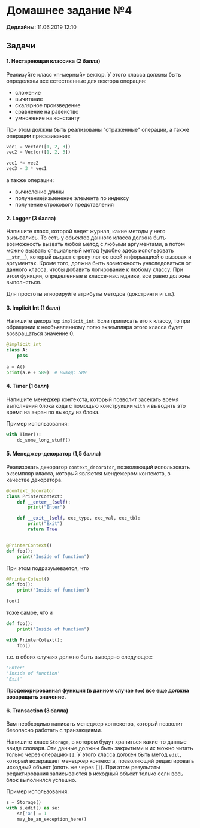 # Домашнее задание №4

**Дедлайны**: 11.06.2019 12:10

## Задачи
#### 1. Нестареющая классика (2 балла)
Реализуйте класс «n-мерный» вектор. У этого класса должны быть определены все 
естественные для вектора операции:
 - сложение
 - вычитание
 - скалярное произведение 
 - сравнение на равенство
 - умножение на константу 
 
При этом должны быть реализованы "отраженные" операции, а также операции присваивания: 
```python
vec1 = Vector([1, 2, 3])
vec2 = Vector([1, 2, 3])

vec1 *= vec2 
vec3 = 3 * vec1
``` 
 
а также операции:
 - вычисление длины
 - получение/изменение элемента по индексу 
 - получение строкового представления

#### 2. Logger (3 балла)

Напишите класс, которой ведет журнал, какие методы у него вызывались. То есть у объектов данного класса должна быть
возможность вызвать любой метод с любыми аргументами, а потом можно вызвать специальный метод (удобно здесь использовать
`__str__`), который выдаст строку-лог со всей информацией о вызовах и аргументах. Кроме того, должна быть возможность
унаследоваться от данного класса, чтобы добавить логирование к любому классу. При этом функции, определенные в
классе-наследнике, все равно должны выполняться.

Для простоты игнорируйте атрибуты методов (докстринги и т.п.).

#### 3. Implicit Int (1 балл)
Напишите декоратор `implicit_int`. Если приписать его к классу, то при обращении к необъявленному полю экземпляра этого
класса будет возвращаться значение 0.

```python
@implicit_int
class A:
    pass
    
a = A()
print(a.e + 589)  # Вывод: 589
```

#### 4. Timer (1 балл)

Напишите менеджер контекста, который позволит засекать время выполнения блока кода с помощью конструкции
`with` и выводить это время на экран по выходу из блока.

Пример использования:
```python
with Timer():
    do_some_long_stuff()
```


#### 5. Менеджер-декоратор (1,5 балла)
Реализовать декоратор `context_decorator`, позволяющий использовать экземпляр класса, который является мендежером
 контекста, в качестве декоратора.

```python
@context_decorator
class PrinterContext:
    def __enter__(self):
        print("Enter")

    def __exit__(self, exc_type, exc_val, exc_tb):
        print("Exit")
        return True


@PrinterContext()
def foo():
    print("Inside of function") 
```

При этом подразумевается, что 
```python
@PrinterCotext()
def foo():
    print("Inside of function")
   
foo()
```

тоже самое, что и 
```python
def foo():
    print("Inside of function")

with PrinterCotext():
    foo()
```
т.е. в обоих случаях должно быть выведено следующее:
```python
'Enter'
'Inside of function'
'Exit'
```

**Продекорированная функция (в данном случае `foo`) все еще должна возвращать значение.**

#### 6. Transaction (3 балла)

Вам необходимо написать менеджер контекстов, который позволит безопасно работать с транзакциями. 

Напишите класс `Storage`, в котором будут храниться какие-то данные ввиде словаря. Эти данные должны быть закрытыми и 
их можно читать только через операцию `[]`. У этого класса должен быть метод `edit`, который возвращает менеджер контекста, позволяющий редактировать
исходный объект (опять же через `[]`). При этом результаты редактирования записываются в исходный объект только если 
весь блок выполнился успешно.

Пример использования:
```python
s = Storage()
with s.edit() as se:
    se['a'] = 1
    may_be_an_exception_here()
```

   
        
